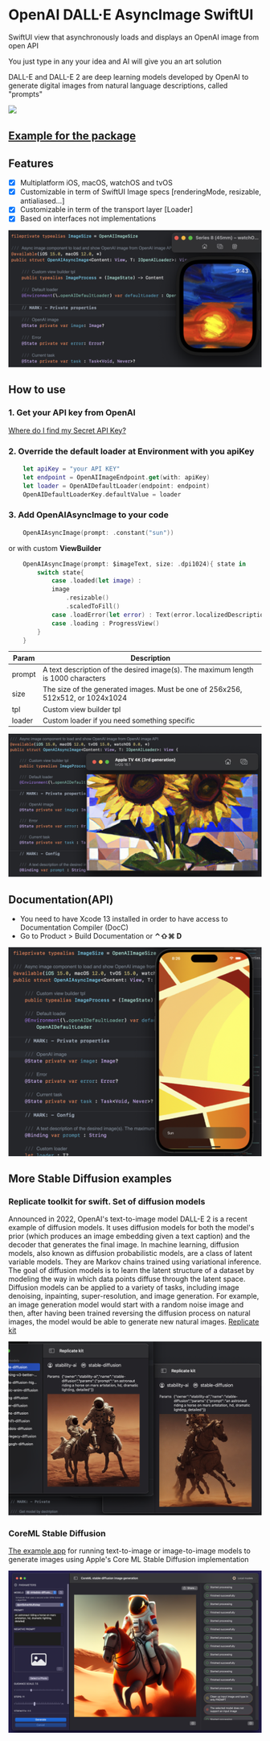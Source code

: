 # OpenAI DALL·E AsyncImage SwiftUI

SwiftUI view that asynchronously loads and displays an OpenAI image from open API

You just type in any your idea and AI will give you an art solution

DALL-E and DALL-E 2 are deep learning models developed by OpenAI to generate digital images from natural language descriptions, called "prompts"

[![](https://img.shields.io/endpoint?url=https%3A%2F%2Fswiftpackageindex.com%2Fapi%2Fpackages%2Figor11191708%2Fopenai-async-image-swiftui%2Fbadge%3Ftype%3Dplatforms)](https://swiftpackageindex.com/igor11191708/openai-async-image-swiftui)

## [Example for the package](https://github.com/The-Igor/openai-async-image-swiftui-example)

## Features
- [x] Multiplatform iOS, macOS, watchOS and tvOS
- [x] Customizable in term of SwiftUI Image specs [renderingMode, resizable,  antialiased...]
- [x] Customizable in term of the transport layer [Loader]
- [x] Based on interfaces not implementations

 ![OpenAI AsyncImage SwiftUI](https://github.com/The-Igor/openai-async-image-swiftui/blob/main/image/sun_watch.png) 

## How to use

### 1. Get your API key from OpenAI
[Where do I find my Secret API Key?](https://help.openai.com/en/articles/4936850-where-do-i-find-my-secret-api-key)


### 2. Override the default loader at Environment with you apiKey

```swift
    let apiKey = "your API KEY"
    let endpoint = OpenAIImageEndpoint.get(with: apiKey)
    let loader = OpenAIDefaultLoader(endpoint: endpoint)
    OpenAIDefaultLoaderKey.defaultValue = loader
```

### 3. Add **OpenAIAsyncImage** to your code

```swift
    OpenAIAsyncImage(prompt: .constant("sun"))
```
or with custom **ViewBuilder**

```swift
    OpenAIAsyncImage(prompt: $imageText, size: .dpi1024){ state in
        switch state{
            case .loaded(let image) :
            image
                .resizable()
                .scaledToFill()
            case .loadError(let error) : Text(error.localizedDescription)
            case .loading : ProgressView()
        }
    }
```

| Param | Description |
| --- | --- |
| prompt | A text description of the desired image(s). The maximum length is 1000 characters |
| size | The size of the generated images. Must be one of 256x256, 512x512, or 1024x1024 |
| tpl | Custom view builder tpl |
| loader | Custom loader if you need something specific|

 ![OpenAI AsyncImage SwiftUI](https://github.com/The-Igor/openai-async-image-swiftui/blob/main/image/appletv_art.png) 

## Documentation(API)
- You need to have Xcode 13 installed in order to have access to Documentation Compiler (DocC)
- Go to Product > Build Documentation or **⌃⇧⌘ D**


![OpenAI AsyncImage SwiftUI](https://github.com/The-Igor/openai-async-image-swiftui/blob/main/image/sun_11.png) 

## More Stable Diffusion examples 

### Replicate toolkit for swift. Set of diffusion models
Announced in 2022, OpenAI's text-to-image model DALL-E 2 is a recent example of diffusion models. It uses diffusion models for both the model's prior (which produces an image embedding given a text caption) and the decoder that generates the final image.
In machine learning, diffusion models, also known as diffusion probabilistic models, are a class of latent variable models. They are Markov chains trained using variational inference. The goal of diffusion models is to learn the latent structure of a dataset by modeling the way in which data points diffuse through the latent space.
Diffusion models can be applied to a variety of tasks, including image denoising, inpainting, super-resolution, and image generation. For example, an image generation model would start with a random noise image and then, after having been trained reversing the diffusion process on natural images, the model would be able to generate new natural images. 
[Replicate kit](https://github.com/The-Igor/replicate-kit-swift)


![The concept](https://github.com/The-Igor/replicate-kit-swift/raw/main/img/image_02.png) 

### CoreML Stable Diffusion
[The example app](https://github.com/The-Igor/coreml-stable-diffusion-swift-example) for running text-to-image or image-to-image models to generate images using Apple's Core ML Stable Diffusion implementation

![The concept](https://github.com/The-Igor/coreml-stable-diffusion-swift-example/blob/main/img/img_01.png) 
